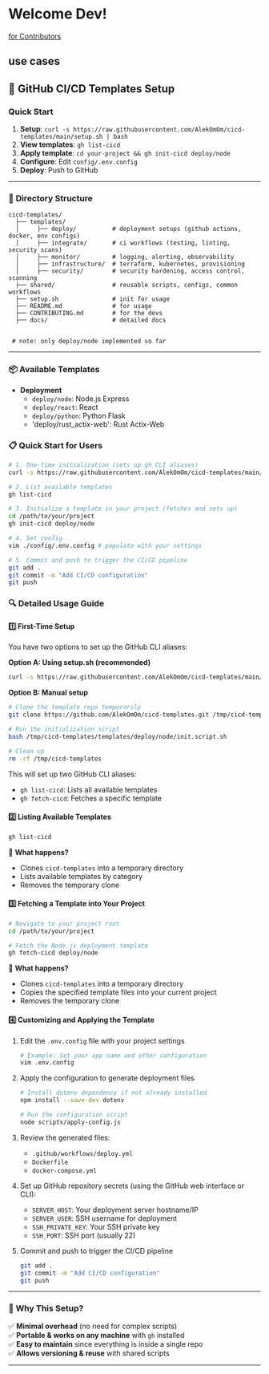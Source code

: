 # Welcome Dev! 
[for Contributors](./CONTRIBUTING.md)

## use cases

## 🚀 **GitHub CI/CD Templates Setup**  

### Quick Start

1. **Setup**: `curl -s https://raw.githubusercontent.com/AlekOmOm/cicd-templates/main/setup.sh | bash`
2. **View templates**: `gh list-cicd`
3. **Apply template**: `cd your-project && gh init-cicd deploy/node`
4. **Configure**: Edit `config/.env.config`
5. **Deploy**: Push to GitHub

---
### 📂 **Directory Structure**  
```
cicd-templates/
  ├── templates/
  │     ├── deploy/          # deployment setups (github actions, docker, env configs)
  │     ├── integrate/       # ci workflows (testing, linting, security scans)
  │     ├── monitor/         # logging, alerting, observability
  │     ├── infrastructure/  # terraform, kubernetes, provisioning
  │     ├── security/        # security hardening, access control, scanning
  ├── shared/                # reusable scripts, configs, common workflows
  ├── setup.sh               # init for usage 
  ├── README.md              # for usage
  ├── CONTRIBUTING.md        # for the devs
  ├── docs/                  # detailed docs
  

 # note: only deploy/node implemented so far
```

---

### 📦 **Available Templates**

- **Deployment**
  - `deploy/node`: Node.js Express 
  - `deploy/react`: React 
  - `deploy/python`: Python Flask
  - 'deploy/rust_actix-web': Rust Actix-Web

### 📋 **Quick Start for Users**

```bash
# 1. One-time initialization (sets up gh CLI aliases)
curl -s https://raw.githubusercontent.com/AlekOmOm/cicd-templates/main/setup.sh | bash

# 2. List available templates
gh list-cicd

# 3. Initialize a template in your project (fetches and sets up)
cd /path/to/your/project
gh init-cicd deploy/node

# 4. Set config
vim ./config/.env.config # populate with your settings

# 5. Commit and push to trigger the CI/CD pipeline
git add .
git commit -m "Add CI/CD configuration"
git push

```


### 🔍 **Detailed Usage Guide**

#### 1️⃣ **First-Time Setup**

You have two options to set up the GitHub CLI aliases:

**Option A: Using setup.sh (recommended)**
```bash
curl -s https://raw.githubusercontent.com/AlekOmOm/cicd-templates/main/setup.sh | bash
```

**Option B: Manual setup**
```bash
# Clone the template repo temporarily
git clone https://github.com/AlekOmOm/cicd-templates.git /tmp/cicd-templates

# Run the initialization script
bash /tmp/cicd-templates/templates/deploy/node/init.script.sh

# Clean up
rm -rf /tmp/cicd-templates
```

This will set up two GitHub CLI aliases:
- `gh list-cicd`: Lists all available templates
- `gh fetch-cicd`: Fetches a specific template

#### 2️⃣ **Listing Available Templates**  
```bash
gh list-cicd
```
📌 **What happens?**  
- Clones `cicd-templates` into a temporary directory
- Lists available templates by category
- Removes the temporary clone

#### 3️⃣ **Fetching a Template into Your Project**  
```bash
# Navigate to your project root
cd /path/to/your/project

# Fetch the Node.js deployment template
gh fetch-cicd deploy/node
```

📌 **What happens?**  
- Clones `cicd-templates` into a temporary directory
- Copies the specified template files into your current project
- Removes the temporary clone

#### 4️⃣ **Customizing and Applying the Template**

1. Edit the `.env.config` file with your project settings
   ```bash
   # Example: Set your app name and other configuration
   vim .env.config
   ```

2. Apply the configuration to generate deployment files
   ```bash
   # Install dotenv dependency if not already installed
   npm install --save-dev dotenv
   
   # Run the configuration script
   node scripts/apply-config.js
   ```

3. Review the generated files:
   - `.github/workflows/deploy.yml`
   - `Dockerfile`
   - `docker-compose.yml`

4. Set up GitHub repository secrets (using the GitHub web interface or CLI):
   - `SERVER_HOST`: Your deployment server hostname/IP
   - `SERVER_USER`: SSH username for deployment
   - `SSH_PRIVATE_KEY`: Your SSH private key
   - `SSH_PORT`: SSH port (usually 22)

5. Commit and push to trigger the CI/CD pipeline
   ```bash
   git add .
   git commit -m "Add CI/CD configuration"
   git push
   ```

---

### 🎯 **Why This Setup?**  
✅ **Minimal overhead** (no need for complex scripts)  
✅ **Portable & works on any machine** with `gh` installed  
✅ **Easy to maintain** since everything is inside a single repo  
✅ **Allows versioning & reuse** with shared scripts  

---
